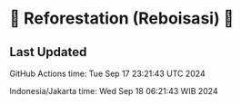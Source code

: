 
# 🌳 Reforestation (Reboisasi) 🌲

## Last Updated

GitHub Actions time: Tue Sep 17 23:21:43 UTC 2024

Indonesia/Jakarta time: Wed Sep 18 06:21:43 WIB 2024
